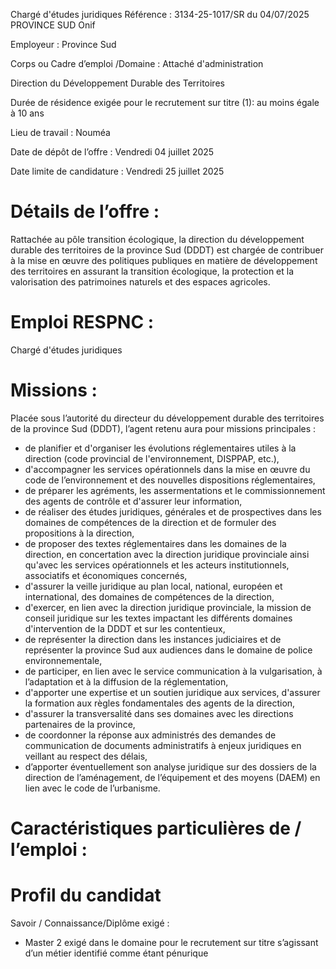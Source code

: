 
Chargé d'études juridiques
Référence : 3134-25-1017/SR du 04/07/2025
PROVINCE SUD
Onif


Employeur : Province Sud

Corps ou Cadre d’emploi /Domaine : Attaché d'administration

Direction du Développement Durable des Territoires

Durée de résidence exigée pour le recrutement sur titre (1): au moins égale à 10 ans

Lieu de travail : Nouméa

Date de dépôt de l’offre : Vendredi 04 juillet 2025

Date limite de candidature : Vendredi 25 juillet 2025

# Détails de l’offre :

Rattachée au pôle transition écologique, la direction du développement durable des territoires de la province Sud (DDDT) est chargée de contribuer à la mise en œuvre des politiques publiques en matière de développement des territoires en assurant la transition écologique, la protection et la valorisation des patrimoines naturels et des espaces agricoles.

# Emploi RESPNC :

Chargé d'études juridiques

# Missions :

Placée sous l’autorité du directeur du développement durable des territoires de la province Sud (DDDT), l’agent retenu aura pour missions principales :

- de planifier et d'organiser les évolutions réglementaires utiles à la direction (code provincial de l'environnement, DISPPAP, etc.),
- d'accompagner les services opérationnels dans la mise en œuvre du code de l’environnement et des nouvelles dispositions réglementaires,
- de préparer les agréments, les assermentations et le commissionnement des agents de contrôle et d'assurer leur information,
- de réaliser des études juridiques, générales et de prospectives dans les domaines de compétences de la direction et de formuler des propositions à la direction,
- de proposer des textes réglementaires dans les domaines de la direction, en concertation avec la direction juridique provinciale ainsi qu'avec les services opérationnels et les acteurs institutionnels, associatifs et économiques concernés,
- d'assurer la veille juridique au plan local, national, européen et international, des domaines de compétences de la direction,
- d'exercer, en lien avec la direction juridique provinciale, la mission de conseil juridique sur les textes impactant les différents domaines d'intervention de la DDDT et sur les contentieux,
- de représenter la direction dans les instances judiciaires et de représenter la province Sud aux audiences dans le domaine de police environnementale,
- de participer, en lien avec le service communication à la vulgarisation, à l’adaptation et à la diffusion de la réglementation,
- d'apporter une expertise et un soutien juridique aux services, d'assurer la formation aux règles fondamentales des agents de la direction,
- d'assurer la transversalité dans ses domaines avec les directions partenaires de la province,
- de coordonner la réponse aux administrés des demandes de communication de documents administratifs à enjeux juridiques en veillant au respect des délais,
- d’apporter éventuellement son analyse juridique sur des dossiers de la direction de l’aménagement, de l’équipement et des moyens (DAEM) en lien avec le code de l’urbanisme.

# Caractéristiques particulières de / l’emploi :

# Profil du candidat

Savoir / Connaissance/Diplôme exigé :

- Master 2 exigé dans le domaine pour le recrutement sur titre s’agissant d’un métier identifié comme étant pénurique


